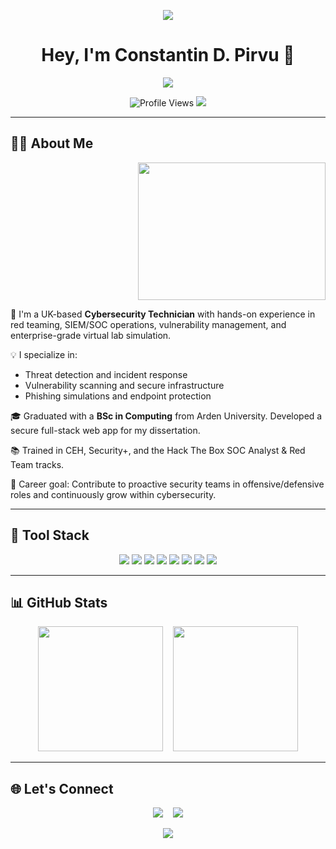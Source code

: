 <p align="center">
  <img src="https://capsule-render.vercel.app/api?type=waving&color=7B68EE&height=130&section=header" />
</p>

<h1 align="center">Hey, I'm Constantin D. Pirvu 👋</h1>
<p align="center">
  <a href="https://github.com/constantinp000">
    <img src="https://readme-typing-svg.herokuapp.com?font=Fira+Code&weight=500&pause=1000&color=7B68EE&width=600&lines=Cybersecurity+Technician+%7C+Ethical+Hacker;SIEM+%26+SOC+Analyst;Red+%2F+Blue+Team+Ops;Secure+Infra+Engineer;Always+Learning+%F0%9F%92%AB">
  </a>
</p>

<p align="center">
  <img src="https://komarev.com/ghpvc/?username=constantinp000&label=Profile%20views&color=7B68EE&style=flat" alt="Profile Views"/>
  <img src="https://img.shields.io/github/followers/constantinp000?label=Follow&style=social" />
</p>

---

## 👨‍💻 About Me

<p align="right">
  <img src="https://media.giphy.com/media/QDjpIL6oNCVZ4qzGs7/giphy.gif" width="300" height="220" />
</p>

🔐 I'm a UK-based **Cybersecurity Technician** with hands-on experience in red teaming, SIEM/SOC operations, vulnerability management, and enterprise-grade virtual lab simulation.

💡 I specialize in:
- Threat detection and incident response
- Vulnerability scanning and secure infrastructure
- Phishing simulations and endpoint protection

🎓 Graduated with a **BSc in Computing** from Arden University. Developed a secure full-stack web app for my dissertation.

📚 Trained in CEH, Security+, and the Hack The Box SOC Analyst & Red Team tracks.

🎯 Career goal: Contribute to proactive security teams in offensive/defensive roles and continuously grow within cybersecurity.

---

## 🧰 Tool Stack

<p align="center">
  <img src="https://img.shields.io/badge/Wireshark-007ACC?style=flat-square&logo=wireshark&logoColor=white"/>
  <img src="https://img.shields.io/badge/Nmap-005C94?style=flat-square&logo=nmap&logoColor=white"/>
  <img src="https://img.shields.io/badge/Metasploit-2E2E2E?style=flat-square&logo=metasploit&logoColor=white"/>
  <img src="https://img.shields.io/badge/BurpSuite-FF6F00?style=flat-square&logo=burpsuite&logoColor=white"/>
  <img src="https://img.shields.io/badge/Splunk-000000?style=flat-square&logo=splunk&logoColor=white"/>
  <img src="https://img.shields.io/badge/Wazuh-005C94?style=flat-square"/>
  <img src="https://img.shields.io/badge/VMware-607078?style=flat-square&logo=vmware&logoColor=white"/>
  <img src="https://img.shields.io/badge/OpenVAS-50C878?style=flat-square"/>
</p>

---

## 📊 GitHub Stats

<p align="center">
  <img src="https://github-readme-stats.vercel.app/api?username=constantinp000&show_icons=true&theme=radical" height="200"/>
  &nbsp;&nbsp;
  <img src="https://github-readme-stats.vercel.app/api/top-langs/?username=constantinp000&layout=compact&theme=radical" height="200"/>
</p>

---

## 🌐 Let's Connect

<p align="center">
  <a href="mailto:dariuspirvu000@yahoo.com"><img src="https://img.shields.io/badge/Email-Contact-informational?style=for-the-badge&logo=gmail&logoColor=white&color=7B68EE"/></a>
  &nbsp;&nbsp;
  <a href="https://www.linkedin.com/in/constantin-pirvu-984019224"><img src="https://img.shields.io/badge/LinkedIn-Profile-blue?style=for-the-badge&logo=linkedin&logoColor=white"/></a>
</p>

<p align="center">
  <img src="https://capsule-render.vercel.app/api?type=waving&color=7B68EE&height=130&section=footer" />
</p>

<!-- Remaining portfolio content continues below -->

